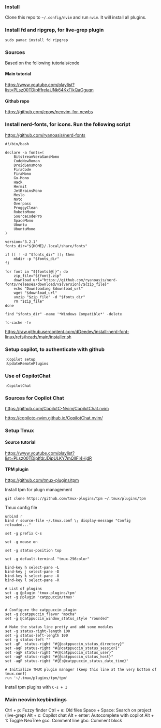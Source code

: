 ### Install

Clone this repo to `~/.config/nvim` and run ``nvim``. It will install all plugins.

### Install fd and ripgrep, for live-grep plugin

```
sudo pamac install fd ripgrep
```

### Sources

Based on the following tutorials/code

#### Main tutorial

https://www.youtube.com/playlist?list=PLsz00TDipIffreIaUNk64KxTIkQaGguqn

#### Github repo 

https://github.com/cpow/neovim-for-newbs

### Install nerd-fonts, for icons. Run the following script

https://github.com/ryanoasis/nerd-fonts

```
#!/bin/bash

declare -a fonts=(
	BitstreamVeraSansMono
	CodeNewRoman
	DroidSansMono
	FiraCode
	FiraMono
	Go-Mono
	Hack
	Hermit
	JetBrainsMono
	Meslo
	Noto
	Overpass
	ProggyClean
	RobotoMono
	SourceCodePro
	SpaceMono
	Ubuntu
	UbuntuMono
)

version='3.2.1'
fonts_dir="${HOME}/.local/share/fonts"

if [[ ! -d "$fonts_dir" ]]; then
	mkdir -p "$fonts_dir"
fi

for font in "${fonts[@]}"; do
	zip_file="${font}.zip"
	download_url="https://github.com/ryanoasis/nerd-fonts/releases/download/v${version}/${zip_file}"
	echo "Downloading $download_url"
	wget "$download_url"
	unzip "$zip_file" -d "$fonts_dir"
	rm "$zip_file"
done

find "$fonts_dir" -name '*Windows Compatible*' -delete

fc-cache -fv
```

https://raw.githubusercontent.com/dDeedev/install-nerd-font-linux/refs/heads/main/installer.sh

### Setup copilot, to authenticate with github

```
:Copilot setup
:UpdateRemotePlugins
```

### Use of CopilotChat 

```
:CopilotChat
```

### Sources for Copilot Chat

https://github.com/CopilotC-Nvim/CopilotChat.nvim

https://copilotc-nvim.github.io/CopilotChat.nvim/


### Setup Tmux

#### Source tutorial

https://www.youtube.com/playlist?list=PLsz00TDipIfdrJDjpULKY7mQlIFi4HjdR

#### TPM plugin

https://github.com/tmux-plugins/tpm

Install tpm for plugn management

```
git clone https://github.com/tmux-plugins/tpm ~/.tmux/plugins/tpm
```

Tmux config file

```
unbind r
bind r source-file ~/.tmux.conf \; display-message "Config reloaded..."

set -g prefix C-s

set -g mouse on

set -g status-position top

set -g default-terminal "tmux-256color"

bind-key h select-pane -L
bind-key j select-pane -D
bind-key k select-pane -U
bind-key l select-pane -R

# List of plugins
set -g @plugin 'tmux-plugins/tpm'
set -g @plugin 'catppuccin/tmux'


# Configure the catppuccin plugin
set -g @catppuccin_flavor "mocha"
set -g @catppuccin_window_status_style "rounded"

# Make the status line pretty and add some modules
set -g status-right-length 100
set -g status-left-length 100
set -g status-left ""
set -gF  status-right "#{@catppuccin_status_directory}"
set -agF status-right "#{@catppuccin_status_session}"
set -agF status-right "#{@catppuccin_status_user}"
set -agF status-right "#{@catppuccin_status_host}"
set -agF status-right "#{E:@catppuccin_status_date_time}"

# Initialize TMUX plugin manager (keep this line at the very bottom of tmux.conf)
run '~/.tmux/plugins/tpm/tpm'
```

Install tpm plugins with ``C-s + I``


### Main neovim keybindings

Ctrl + p: Fuzzy finder
Ctrl + e: Old files
Space + Space: Search on project (live-grep)
Alt + c: Copilot chat
Alt + enter: Autocomplete with copilot
Alt + 1: Toggle NeoTree
gcc: Comment line
gbc: Comment block

